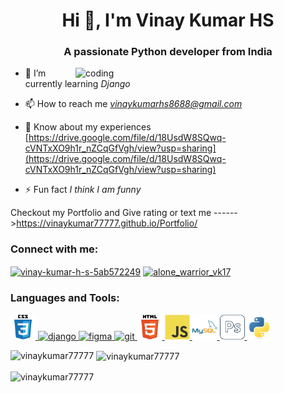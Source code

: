 <h1 align="center">Hi 👋, I'm Vinay Kumar HS</h1>
<h3 align="center">A passionate Python developer from India</h3>

<img align="right" alt="coding" width="400" src="https://www.simontechway.com/wp-content/uploads/2020/04/dev-gif.gif">


- 🌱 I’m currently learning *Django*

- 📫 How to reach me *vinaykumarhs8688@gmail.com*

- 📄 Know about my experiences [https://drive.google.com/file/d/18UsdW8SQwq-cVNTxXO9h1r_nZCqGfVgh/view?usp=sharing](https://drive.google.com/file/d/18UsdW8SQwq-cVNTxXO9h1r_nZCqGfVgh/view?usp=sharing)

- ⚡ Fun fact *I think I am funny*

Checkout my Portfolio and Give rating or text me ------>https://vinaykumar77777.github.io/Portfolio/

<h3 align="left">Connect with me:</h3>
<p align="left">
<a href="https://linkedin.com/in/vinay-kumar-h-s-5ab572249" target="blank"><img align="center" src="https://raw.githubusercontent.com/rahuldkjain/github-profile-readme-generator/master/src/images/icons/Social/linked-in-alt.svg" alt="vinay-kumar-h-s-5ab572249" height="30" width="40" /></a>
<a href="https://instagram.com/alone_warrior_vk17" target="blank"><img align="center" src="https://raw.githubusercontent.com/rahuldkjain/github-profile-readme-generator/master/src/images/icons/Social/instagram.svg" alt="alone_warrior_vk17" height="30" width="40" /></a>
</p>

<h3 align="left">Languages and Tools:</h3>
<p align="left"> <a href="https://www.w3schools.com/css/" target="_blank" rel="noreferrer"> <img src="https://raw.githubusercontent.com/devicons/devicon/master/icons/css3/css3-original-wordmark.svg" alt="css3" width="40" height="40"/> </a> <a href="https://www.djangoproject.com/" target="_blank" rel="noreferrer"> <img src="https://cdn.worldvectorlogo.com/logos/django.svg" alt="django" width="40" height="40"/> </a> <a href="https://www.figma.com/" target="_blank" rel="noreferrer"> <img src="https://www.vectorlogo.zone/logos/figma/figma-icon.svg" alt="figma" width="40" height="40"/> </a> <a href="https://git-scm.com/" target="_blank" rel="noreferrer"> <img src="https://www.vectorlogo.zone/logos/git-scm/git-scm-icon.svg" alt="git" width="40" height="40"/> </a> <a href="https://www.w3.org/html/" target="_blank" rel="noreferrer"> <img src="https://raw.githubusercontent.com/devicons/devicon/master/icons/html5/html5-original-wordmark.svg" alt="html5" width="40" height="40"/> </a> <a href="https://developer.mozilla.org/en-US/docs/Web/JavaScript" target="_blank" rel="noreferrer"> <img src="https://raw.githubusercontent.com/devicons/devicon/master/icons/javascript/javascript-original.svg" alt="javascript" width="40" height="40"/> </a> <a href="https://www.mysql.com/" target="_blank" rel="noreferrer"> <img src="https://raw.githubusercontent.com/devicons/devicon/master/icons/mysql/mysql-original-wordmark.svg" alt="mysql" width="40" height="40"/> </a> <a href="https://www.photoshop.com/en" target="_blank" rel="noreferrer"> <img src="https://raw.githubusercontent.com/devicons/devicon/master/icons/photoshop/photoshop-line.svg" alt="photoshop" width="40" height="40"/> </a> <a href="https://www.python.org" target="_blank" rel="noreferrer"> <img src="https://raw.githubusercontent.com/devicons/devicon/master/icons/python/python-original.svg" alt="python" width="40" height="40"/> </a> </p>

<p><img align="left" src="https://github-readme-stats.vercel.app/api/top-langs?username=vinaykumar77777&show_icons=true&locale=en&layout=compact" alt="vinaykumar77777" /></p>

<p>&nbsp;<img align="center" src="https://github-readme-stats.vercel.app/api?username=vinaykumar77777&show_icons=true&locale=en" alt="vinaykumar77777" /></p>

<p><img align="center" src="https://github-readme-streak-stats.herokuapp.com/?user=vinaykumar77777&" alt="vinaykumar77777" /></p>

